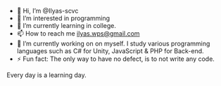 - 👋 Hi, I’m @Ilyas-scvc
- 👀 I’m interested in programming
- 🌱 I’m currently learning in college.
- 📫 How to reach me ilyas.wps@gmail.com
- 🔭 I’m currently working on on myself. I study various programming languages such as C# for Unity, JavaScript & PHP for Back-end.
- ⚡ Fun fact: The only way to have no defect, is to not write any code.

Every day is a learning day.

<!---
Ilyas-scvc/Ilyas-scvc is a ✨ special ✨ repository because its `README.md` (this file) appears on your GitHub profile.
You can click the Preview link to take a look at your changes.
--->
